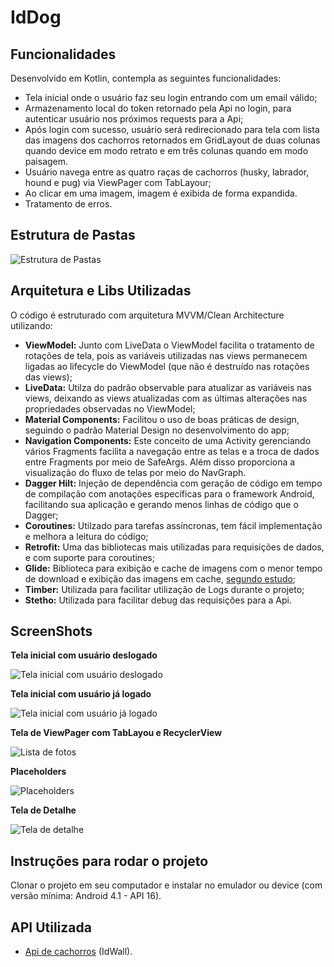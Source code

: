# IdDog

## Funcionalidades

Desenvolvido em Kotlin, contempla as seguintes funcionalidades:

* Tela inicial onde o usuário faz seu login entrando com um email válido;
* Armazenamento local do token retornado pela Api no login, para autenticar usuário nos próximos requests para a Api;
* Após login com sucesso, usuário será redirecionado para tela com lista das imagens dos cachorros retornados em GridLayout de duas colunas quando device em modo retrato e em três colunas quando em modo paisagem.
* Usuário navega entre as quatro raças de cachorros (husky, labrador, hound e pug) via ViewPager com TabLayour;
* Ao clicar em uma imagem, imagem é exibida de forma expandida.
* Tratamento de erros.

## Estrutura de Pastas

![](/assets/packages.png?raw=true "Estrutura de Pastas")

## Arquitetura e Libs Utilizadas

O código é estruturado com arquitetura MVVM/Clean Architecture utilizando:
* **ViewModel:** Junto com LiveData o ViewModel facilita o tratamento de rotações de tela, pois as variáveis utilizadas nas views permanecem ligadas ao lifecycle do ViewModel (que não é destruído nas rotações das views);
* **LiveData:** Utilza do padrão observable para atualizar as variáveis nas views, deixando as views atualizadas com as últimas alterações nas propriedades observadas no ViewModel;
* **Material Components:** Facilitou o uso de boas práticas de design, seguindo o padrão Material Design no desenvolvimento do app;
* **Navigation Components:** Este conceito de uma Activity gerenciando vários Fragments facilita a navegação entre as telas e a troca de dados entre Fragments por meio de SafeArgs. Além disso proporciona a visualização do fluxo de telas por meio do NavGraph.
* **Dagger Hilt:** Injeção de dependência com geração de código em tempo de compilação com anotações específicas para o framework Android, facilitando sua aplicação e gerando menos linhas de código que o Dagger;
* **Coroutines:** Utilzado para tarefas assíncronas, tem fácil implementação e melhora a leitura do código;
* **Retrofit:** Uma das bibliotecas mais utilizadas para requisições de dados, e com suporte para coroutines;
* **Glide:** Biblioteca para exibição e cache de imagens com o menor tempo de download e exibição das imagens em cache, [segundo estudo](https://proandroiddev.com/coil-vs-picasso-vs-glide-get-ready-go-774add8cfd40);
* **Timber:** Utilizada para facilitar utilização de Logs durante o projeto;
* **Stetho:** Utilizada para facilitar debug das requisições para a Api.

## ScreenShots

**Tela inicial com usuário deslogado**

![](/assets/login.png?raw=true "Tela inicial com usuário deslogado")

**Tela inicial com usuário já logado**

![](/assets/alreadylogged.png?raw=true "Tela inicial com usuário já logado")

**Tela de ViewPager com TabLayou e RecyclerView**

![](/assets/huskyPhotos.png?raw=true "Lista de fotos")

**Placeholders**

![](/assets/pugAndPlaceholder.png?raw=true "Placeholders")

**Tela de Detalhe**

![](/assets/pugDetail.png?raw=true "Tela de detalhe")

## Instruções para rodar o projeto

Clonar o projeto em seu computador e instalar no emulador ou device (com versão mínima: Android 4.1 - API 16).

## API Utilizada

* [Api de cachorros](https://github.com/idwall/desafios-iddog) (IdWall).
